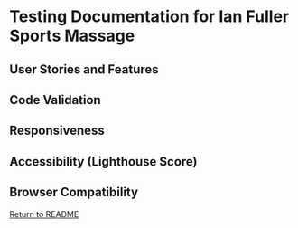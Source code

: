 # Testing Documentation for Ian Fuller Sports Massage

## User Stories and Features

## Code Validation

## Responsiveness

## Accessibility (Lighthouse Score)

## Browser Compatibility

[Return to README](../../README.md)
